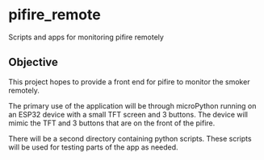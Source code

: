 # pifire_remote
Scripts and apps for monitoring pifire remotely

## Objective
This project hopes to provide a front end for pifire to monitor the smoker remotely.

The primary use of the application will be through microPython running on an ESP32 device with a small TFT screen and 3 buttons. The device will mimic the TFT and 3 buttons that are on the front of the pifire.

There will be a second directory containing python scripts. These scripts will be used for testing parts of the app as needed.